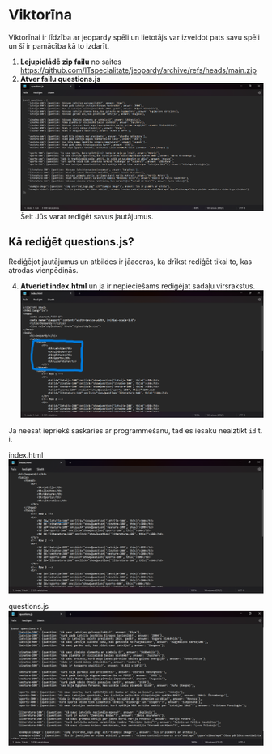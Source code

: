 # Viktorīna

Viktorīnai ir līdzība ar jeopardy spēli un lietotājs var izveidot pats savu spēli un šī ir pamācība kā to izdarīt.

1. **Lejupielādē zip failu** no saites https://github.com/ITspecialitate/jeopardy/archive/refs/heads/main.zip
2. **Atver failu questions.js** ![questions.js img](questions_js.png) Šeit Jūs varat rediģēt savus jautājumus.
   
## Kā rediģēt questions.js?

Rediģējot jautājumus un atbildes ir jāaceras, ka drīkst rediģēt tikai to, kas atrodas vienpēdiņās.

4. **Atveriet index.html** un ja ir nepieciešams rediģējat sadaļu virsrakstus. ![index.html img](index_html_tages.png)

Ja neesat iepriekš saskāries ar programmēšanu, tad es iesaku neaiztikt `id` t. i. 

index.html ![index.html id img](index_html_id.png)

questions.js ![questions.js id img](questions_js_id.png)
